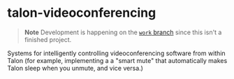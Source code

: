 # talon-videoconferencing

> **Note**
> Development is happening on the [`work` branch](https://github.com/phillco/talon-videoconferencing/tree/work) since this isn't a finished project.

Systems for intelligently controlling videoconferencing software from within Talon (for example, implementing a a "smart mute" that automatically makes Talon sleep when you unmute, and vice versa.)
